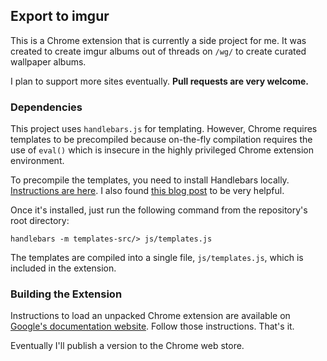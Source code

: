 ## Export to imgur

This is a Chrome extension that is currently a side project for me. It was
created to create imgur albums out of threads on `/wg/` to create curated
wallpaper albums.

I plan to support more sites eventually. **Pull requests are very welcome.**

### Dependencies

This project uses `handlebars.js` for templating. However, Chrome requires templates to be precompiled because on-the-fly compilation requires the use of `eval()` which is insecure in the highly privileged Chrome extension environment.

To precompile the templates, you need to install Handlebars locally. [Instructions are here](http://handlebarsjs.com/precompilation.html). I also found [this blog post](http://www.adamwadeharris.com/how-to-precompile-handlebars-templates/) to be very helpful.

Once it's installed, just run the following command from the repository's root directory:

    handlebars -m templates-src/> js/templates.js

The templates are compiled into a single file, `js/templates.js`, which is included in the extension.

### Building the Extension

Instructions to load an unpacked Chrome extension are available on [Google's documentation website](https://developer.chrome.com/extensions/egetstarted#unpacked). Follow those instructions. That's it.

Eventually I'll publish a version to the Chrome web store.
